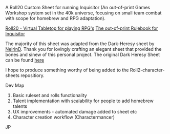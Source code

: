 A Roll20 Custom Sheet for running Inquisitor (An out-of-print Games Workshop system set in the 40k universe, focusing on small team combat with scope for homebrew and RPG adaptation).

[Roll20 - Virtual Tabletop for playing RPG's](https://roll20.net/welcome)
[The out-of-print Rulebook for Inquisitor](chrome-extension://efaidnbmnnnibpcajpcglclefindmkaj/https://cdn.preterhuman.net/texts/gaming_and_diversion/Warhammer_40K_Collection/Warhammer%2040k%20-%20Inquisitor%20-%20The%20Living%20Rule%20Book%201.1%20(Part%20I).pdf)

The majority of this sheet was adapted from the Dark-Heresy sheet by [NeirinD](https://github.com/NeirinD). Thank you for lovingly crafting an elegant sheet that provided the bones and sinew of this personal project.
The original Dark Heresy Sheet can be found [here](https://github.com/Roll20/roll20-character-sheets/tree/master/Dark_Heresy)

I hope to produce something worthy of being added to the Roll2-character-sheets repositiory.

Dev Map
<ol>
  <li>Basic ruleset and rolls functionality</li>
  <li>Talent implementation with scalability for people to add homebrew talents</li>
  <li>UX improvements - automated damage added to sheet etc</li>
  <li>Character creation workflow (Charactermancer)</li>
</ol>

JP
